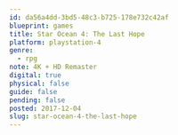 ```yaml
---
id: da56a4dd-3bd5-48c3-b725-178e732c42af
blueprint: games
title: Star Ocean 4: The Last Hope
platform: playstation-4
genre:
  - rpg
note: 4K + HD Remaster
digital: true
physical: false
guide: false
pending: false
posted: 2017-12-04
slug: star-ocean-4-the-last-hope
---
```

